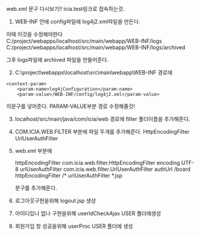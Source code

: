 

web.xml 문구 다시보기!!
icia.test링크로 접속하는것.


1. WEB-INF 안에 config파일에 log4j2.xml파일을 만든다.

이때  이것을 수정해야한다
        <Property name="logPath">C:/project/webapps/localhost/src/main/webapp/WEB-INF/logs</Property>
        <Property name="logArchivedPath">C:/project/webapps/localhost/src/main/webapp/WEB-INF/logs/archived</Property>
        
그후 logs파일에 archived 파일을 만들어준다.   
 


2. C:\project\webapps\localhost\src\main\webapp\WEB-INF 경로에

<!-- log4j2 환경 정보 시작  -->
	<context-param>
        <param-name>log4jConfiguration</param-name>
        <param-value>/WEB-INF/config/log4j2.xml</param-value>   
   </context-param>   
	<!-- log4j2 환경 정보 종료  --> 
  
 이문구를 넣어준다.
 PARAM-VALUE부분 경로 수정해줄것!
  

3. localhost/src/main/java/com/icia/web 경로에   filter 폴더이름을 추가해준다.


4. COM.ICIA.WEB.FILTER 부분에 파일 두개를 추가해준다.
HttpEncodingFilter
UrlUserAuthFilter



5. web.xml 부분에

   <!-- HTTP Encoding Filter 시작 -->
    <filter>
          <filter-name>httpEncodingFilter</filter-name>
          <filter-class>com.icia.web.filter.HttpEncodingFilter</filter-class>            
           <init-param>
                <param-name>encoding</param-name>
                <param-value>UTF-8</param-value>
           </init-param>
    </filter>
    <!-- HTTP Encoding Filter 종료 -->
    
    <!-- 사용자 인증 체크 Filter 시작 -->
    <filter>
          <filter-name>urlUserAuthFilter</filter-name>
          <filter-class>com.icia.web.filter.UrlUserAuthFilter</filter-class>            
           <init-param>
                <param-name>authUrl</param-name>
                <param-value>/board</param-value> <!-- 콤마(,) 구분으로 여러개 등록가능 ex) /board,/user -->
           </init-param>
    </filter>
    <!-- 사용자 인증 체크 Filter 종료 -->
    
    <!-- HTTP Encoding Filter Mapping 시작 --> 
    <filter-mapping>
        <filter-name>httpEncodingFilter</filter-name>
        <url-pattern>/*</url-pattern>
    </filter-mapping>
    <!-- HTTP Encoding Filter Mapping 종료 --> 
    
    <!-- 사용자 인증 체크 Filter Mapping 시작 -->
    <filter-mapping>
        <filter-name>urlUserAuthFilter</filter-name>
        <url-pattern>*.jsp</url-pattern> <!-- 모든 jsp 파일  -->
    </filter-mapping>
    <!-- 사용자 인증 체크 Filter Mapping 종료 -->
    
    문구를 추가해준다.
    
    
 6. 로그아웃구현을위해 logout.jsp 생성
 
 7. 아이디있나 없나 구현을위해 userIdCheckAjax  USER 폴더에생성

8. 회원가입 창 성공을위해 userProc USER 폴더에 생성
